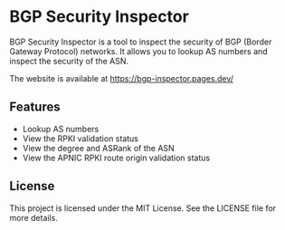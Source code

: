 # BGP Security Inspector

BGP Security Inspector is a tool to inspect the security of BGP (Border Gateway Protocol) networks. It allows you to lookup AS numbers and inspect the security of the ASN.

The website is available at https://bgp-inspector.pages.dev/

## Features

- Lookup AS numbers
- View the RPKI validation status
- View the degree and ASRank of the ASN
- View the APNIC RPKI route origin validation status

## License

This project is licensed under the MIT License. See the LICENSE file for more details.